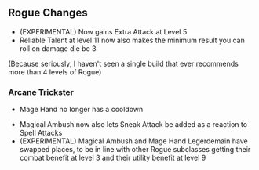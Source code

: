 ## Rogue Changes

- (EXPERIMENTAL) Now gains Extra Attack at Level 5
- Reliable Talent at level 11 now also makes the minimum result you can roll on damage die be 3

(Because seriously, I haven't seen a single build that ever recommends more than 4 levels of Rogue)

### Arcane Trickster

- Mage Hand no longer has a cooldown
<!-- - Mage Hand Legerdemain invisibility now behaves like Greater Invisibility, and Mage Hands passively gain Pass Without A Trace -->
- Magical Ambush now also lets Sneak Attack be added as a reaction to Spell Attacks
- (EXPERIMENTAL) Magical Ambush and Mage Hand Legerdemain have swapped places, to be in line with other Rogue subclasses getting their combat benefit at level 3 and their utility benefit at level 9
<!-- - ~~Now gains spell slots like a half caster instead of a third caster~~
  - ~~Still chooses specifically Illusion and Enchantment spells at most levels~~ -->
